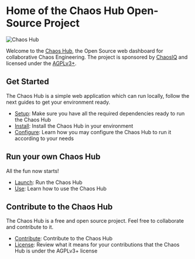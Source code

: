 # Home of the Chaos Hub Open-Source Project

![Chaos Hub][logo]

[logo]: https://github.com/chaostoolkit/chaoshub/raw/master/assets/chaoshub.png "Chaos Hub"

Welcome to the [Chaos Hub][hub], the Open Source web dashboard for collaborative
Chaos Engineering. The project is sponsored by [ChaosIQ][chaosiq] and
licensed under the [AGPLv3+][agpl].

[hub]: https://chaoshub.org
[chaosiq]: https://chaosiq.io/
[agpl]: https://www.gnu.org/licenses/agpl-3.0.en.html

## Get Started

The Chaos Hub is a simple web application which can run locally, follow the next
guides to get your environment ready.

* [Setup][setup]: Make sure you have all the required dependencies ready to run
  the Chaos Hub
* [Install][install]: Install the Chaos Hub in your environment
* [Configure][configure]: Learn how you may configure the Chaos Hub to run it
  according to your needs

[install]: https://github.com/chaostoolkit/chaoshub/blob/master/docs/install.md
[setup]: https://github.com/chaostoolkit/chaoshub/blob/master/docs/setup.md
[configure]: https://github.com/chaostoolkit/chaoshub/blob/master/docs/configure.md

## Run your own Chaos Hub

All the fun now starts!

* [Launch][run]: Run the Chaos Hub
* [Use][use]: Learn how to use the Chaos Hub

[run]: https://github.com/chaostoolkit/chaoshub/blob/master/docs/running.md
[use]: https://github.com/chaostoolkit/chaoshub/blob/master/docs/use.md

## Contribute to the Chaos Hub

The Chaos Hub is a free and open source project. Feel free to collaborate and
contribute to it.

* [Contribute][contribute]: Contribute to the Chaos Hub
* [License][license]: Review what it means for your contributions that the
  Chaos Hub is under the AGPLv3+ license

[contribute]: https://github.com/chaostoolkit/chaoshub/blob/master/docs/contribute.md
[license]: https://github.com/chaostoolkit/chaoshub/blob/master/docs/licensing.md